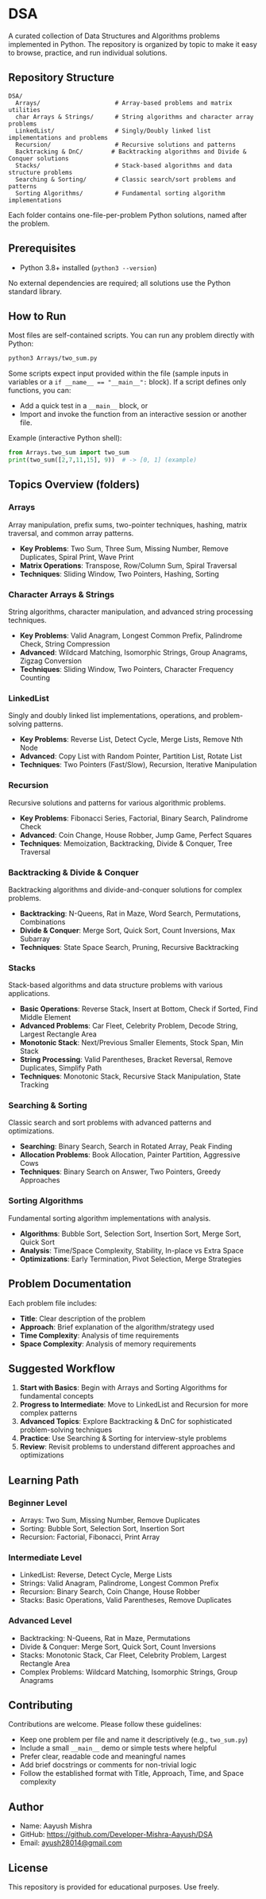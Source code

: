 # DSA

A curated collection of Data Structures and Algorithms problems implemented in Python.
The repository is organized by topic to make it easy to browse, practice, and run
individual solutions.

## Repository Structure

```
DSA/
  Arrays/                     # Array-based problems and matrix utilities
  char Arrays & Strings/      # String algorithms and character array problems
  LinkedList/                 # Singly/Doubly linked list implementations and problems
  Recursion/                  # Recursive solutions and patterns
  Backtracking & DnC/        # Backtracking algorithms and Divide & Conquer solutions
  Stacks/                     # Stack-based algorithms and data structure problems
  Searching & Sorting/        # Classic search/sort problems and patterns
  Sorting Algorithms/         # Fundamental sorting algorithm implementations
```

Each folder contains one-file-per-problem Python solutions, named after the problem.

## Prerequisites

- Python 3.8+ installed (`python3 --version`)

No external dependencies are required; all solutions use the Python standard library.

## How to Run

Most files are self-contained scripts. You can run any problem directly with Python:

```bash
python3 Arrays/two_sum.py
```

Some scripts expect input provided within the file (sample inputs in variables or a
`if __name__ == "__main__":` block). If a script defines only functions, you can:

- Add a quick test in a `__main__` block, or
- Import and invoke the function from an interactive session or another file.

Example (interactive Python shell):

```python
from Arrays.two_sum import two_sum
print(two_sum([2,7,11,15], 9))  # -> [0, 1] (example)
```

## Topics Overview (folders)

### Arrays
Array manipulation, prefix sums, two-pointer techniques, hashing, matrix traversal, and common array patterns.
- **Key Problems**: Two Sum, Three Sum, Missing Number, Remove Duplicates, Spiral Print, Wave Print
- **Matrix Operations**: Transpose, Row/Column Sum, Spiral Traversal
- **Techniques**: Sliding Window, Two Pointers, Hashing, Sorting

### Character Arrays & Strings
String algorithms, character manipulation, and advanced string processing techniques.
- **Key Problems**: Valid Anagram, Longest Common Prefix, Palindrome Check, String Compression
- **Advanced**: Wildcard Matching, Isomorphic Strings, Group Anagrams, Zigzag Conversion
- **Techniques**: Sliding Window, Two Pointers, Character Frequency Counting

### LinkedList
Singly and doubly linked list implementations, operations, and problem-solving patterns.
- **Key Problems**: Reverse List, Detect Cycle, Merge Lists, Remove Nth Node
- **Advanced**: Copy List with Random Pointer, Partition List, Rotate List
- **Techniques**: Two Pointers (Fast/Slow), Recursion, Iterative Manipulation

### Recursion
Recursive solutions and patterns for various algorithmic problems.
- **Key Problems**: Fibonacci Series, Factorial, Binary Search, Palindrome Check
- **Advanced**: Coin Change, House Robber, Jump Game, Perfect Squares
- **Techniques**: Memoization, Backtracking, Divide & Conquer, Tree Traversal

### Backtracking & Divide & Conquer
Backtracking algorithms and divide-and-conquer solutions for complex problems.
- **Backtracking**: N-Queens, Rat in Maze, Word Search, Permutations, Combinations
- **Divide & Conquer**: Merge Sort, Quick Sort, Count Inversions, Max Subarray
- **Techniques**: State Space Search, Pruning, Recursive Backtracking

### Stacks
Stack-based algorithms and data structure problems with various applications.
- **Basic Operations**: Reverse Stack, Insert at Bottom, Check if Sorted, Find Middle Element
- **Advanced Problems**: Car Fleet, Celebrity Problem, Decode String, Largest Rectangle Area
- **Monotonic Stack**: Next/Previous Smaller Elements, Stock Span, Min Stack
- **String Processing**: Valid Parentheses, Bracket Reversal, Remove Duplicates, Simplify Path
- **Techniques**: Monotonic Stack, Recursive Stack Manipulation, State Tracking

### Searching & Sorting
Classic search and sort problems with advanced patterns and optimizations.
- **Searching**: Binary Search, Search in Rotated Array, Peak Finding
- **Allocation Problems**: Book Allocation, Painter Partition, Aggressive Cows
- **Techniques**: Binary Search on Answer, Two Pointers, Greedy Approaches

### Sorting Algorithms
Fundamental sorting algorithm implementations with analysis.
- **Algorithms**: Bubble Sort, Selection Sort, Insertion Sort, Merge Sort, Quick Sort
- **Analysis**: Time/Space Complexity, Stability, In-place vs Extra Space
- **Optimizations**: Early Termination, Pivot Selection, Merge Strategies

## Problem Documentation

Each problem file includes:
- **Title**: Clear description of the problem
- **Approach**: Brief explanation of the algorithm/strategy used
- **Time Complexity**: Analysis of time requirements
- **Space Complexity**: Analysis of memory requirements

## Suggested Workflow

1. **Start with Basics**: Begin with Arrays and Sorting Algorithms for fundamental concepts
2. **Progress to Intermediate**: Move to LinkedList and Recursion for more complex patterns
3. **Advanced Topics**: Explore Backtracking & DnC for sophisticated problem-solving techniques
4. **Practice**: Use Searching & Sorting for interview-style problems
5. **Review**: Revisit problems to understand different approaches and optimizations

## Learning Path

### Beginner Level
- Arrays: Two Sum, Missing Number, Remove Duplicates
- Sorting: Bubble Sort, Selection Sort, Insertion Sort
- Recursion: Factorial, Fibonacci, Print Array

### Intermediate Level
- LinkedList: Reverse, Detect Cycle, Merge Lists
- Strings: Valid Anagram, Palindrome, Longest Common Prefix
- Recursion: Binary Search, Coin Change, House Robber
- Stacks: Basic Operations, Valid Parentheses, Remove Duplicates

### Advanced Level
- Backtracking: N-Queens, Rat in Maze, Permutations
- Divide & Conquer: Merge Sort, Quick Sort, Count Inversions
- Stacks: Monotonic Stack, Car Fleet, Celebrity Problem, Largest Rectangle Area
- Complex Problems: Wildcard Matching, Isomorphic Strings, Group Anagrams

## Contributing

Contributions are welcome. Please follow these guidelines:

- Keep one problem per file and name it descriptively (e.g., `two_sum.py`)
- Include a small `__main__` demo or simple tests where helpful
- Prefer clear, readable code and meaningful names
- Add brief docstrings or comments for non-trivial logic
- Follow the established format with Title, Approach, Time, and Space complexity

## Author

- Name: Aayush Mishra
- GitHub: https://github.com/Developer-Mishra-Aayush/DSA
- Email: ayush28014@gmail.com

## License

This repository is provided for educational purposes. Use freely.
